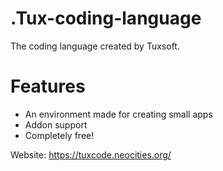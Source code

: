 # .Tux-coding-language
The coding language created by Tuxsoft.
# Features
- An environment made for creating small apps
- Addon support
- Completely free!
 
 
 Website: https://tuxcode.neocities.org/
